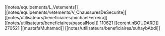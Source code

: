 [[notes/equipements/L_Vetements]] [[notes/equipements/vetements/V_ChaussuresDeSecurite]] [[notes/utilisateurs/beneficiaires/michaelFerreira]]
[[notes/utilisateurs/beneficiaires/pascalNoel]]
110621 [[corentinBOUDARD]]
270521 [[mustafaMuhamad]] 
[[notes/utilisateurs/beneficiaires/suhaybAbdi]]